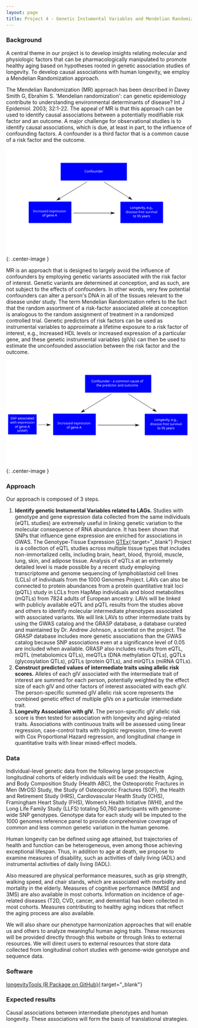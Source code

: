 ```yaml
---
layout: page
title: Project 4 - Genetic Instumental Variables and Mendelian Randomization
---
```


### Background

A central theme in our project is to develop insights relating molecular and physiologic factors that can be pharmacologically manipulated to promote healthy aging based on hypotheses rooted in genetic association studies of longevity. To develop causal associations with human longevity, we employ a Mendelian Randomization approach.

The Mendelian Randomization (MR) approach has been described in Davey Smith G, Ebrahim S. 'Mendelian randomization': can genetic epidemiology contribute to understanding environmental determinants of disease? Int J Epidemiol. 2003; 32:1-22. The appeal of MR is that this approach can be used to identify causal associations between a potentially modifiable risk factor and an outcome. A major challenge for observational studies is to identify causal associations, which is due, at least in part, to the influence of confounding factors. A confounder is a third factor that is a common cause of a risk factor and the outcome.

![confounded](/public/images/confounded.svg){: .center-image }

MR is an approach that is designed to largely avoid the influence of confounders by employing genetic variants associated with the risk factor of interest. Genetic variants are determined at conception, and as such, are not subject to the effects of confounders. In other words, very few potential confounders can alter a person's DNA in all of the tissues relevant to the disease under study. The term Mendelian Randomization refers to the fact that the random assortment of a risk-factor associated allele at conception is analogous to the random assignment of treatment in a randomized controlled trial. Genetic predictors of risk factors can be used as instrumental variables to approximate a lifetime exposure to a risk factor of interest, e.g., increased HDL levels or increased expression of a particular gene, and these genetic instrumental variables (gIVs) can then be used to estimate the unconfounded association between the risk factor and the outcome. 

![MR](/public/images/MR.svg){: .center-image }

### Approach

Our approach is composed of 3 steps.

1. **Identify genetic Instumental Variables related to LAGs.** Studies with genotype and gene expression data collected from the same individuals (eQTL studies) are extremely useful in linking genetic variation to the molecular consequence of RNA abundance. It has been shown that SNPs that influence gene expression are enriched for associations in GWAS. The Genotype-Tissue Expression [GTEx](http://www.gtexportal.org/home/){:target="_blank"} Project is a collection of eQTL studies across multiple tissue types that includes non-immortalized cells, including brain, heart, blood, thyroid, muscle, lung, skin, and adipose tissue. Analysis of eQTLs at an extremely detailed level is made possible by a recent study employing transcriptome and genome sequencing of lymphoblastoid cell lines (LCLs) of individuals from the 1000 Genomes Project. LAVs can also be connected to protein abundances from a protein quantitative trait loci (pQTL) study in LCLs from HapMap individuals and blood metabolites (mQTLs) from 7824 adults of European ancestry. LAVs will be linked with publicly available eQTL and pQTL results from the studies above and others to identify molecular intermediate phenotypes associated with associated variants. We will link LAVs to other intermediate traits by using the GWAS catalog and the GRASP database, a database curated and maintained by Dr. Andrew Johnson, a scientist on the project. The GRASP database includes more genetic associations than the GWAS catalog because SNP associations even at a significance level of 0.05 are included when available. GRASP also includes results from eQTL, mQTL (metabolomics QTLs), meQTLs (DNA methylation QTLs), gQTLs (glycosylation QTLs), pQTLs (protein QTLs), and mirQTLs (miRNA QTLs).
2. **Construct predicted values of intermediate traits using allelic risk scores.** Alleles of each gIV associated with the intermediate trait of interest are summed for each person, potentially weighted by the effect size of each gIV and other factors of interest associated with each gIV. The person-specific summed gIV allelic risk score represents the combined genetic effect of multiple gIVs on a particular intermediate trait.
3. **Longevity Association with gIV.** The person-specific gIV allelic risk score is then tested for association with longevity and aging-related traits. Associations with continuous traits will be assessed using linear regression, case-control traits with logistic regression, time-to-event with Cox Proportional Hazard regression, and longitudinal change in quantitative traits with linear mixed-effect models. 

### Data

Individual-level genetic data from the following large prospective longitudinal cohorts of elderly individuals will be used: the Health, Aging, and Body Composition Study (Health ABC), the Osteoporotic Fractures in Men (MrOS) Study, the Study of Osteoporotic Fractures (SOF), the Health and Retirement Study (HRS), Cardiovascular Health Study (CHS), Framingham Heart Study (FHS), Women’s Health Initiative (WHI), and the Long Life Family Study (LLFS) totaling 50,760 participants with genome-wide SNP genotypes. Genotype data for each study will be imputed to the 1000 genomes reference panel to provide comprehensive coverage of common and less common genetic variation in the human genome.

Human longevity can be defined using age attained, but trajectories of health and function can be heterogeneous, even among those achieving exceptional lifespan. Thus, in addition to age at death, we propose to examine measures of disability, such as activities of daily living (ADL) and instrumental activities of daily living (IADL). 

Also measured are physical performance measures, such as grip strength, walking speed, and chair stands, which are associated with morbidity and mortality in the elderly. Measures of cognitive performance (MMSE and 3MS) are also available in most cohorts. Information on incidence of age-related diseases (T2D, CVD, cancer, and dementia) has been collected in most cohorts. Measures contributing to healthy aging indices that reflect the aging process are also available.

We will also share our phenotype harmonization approaches that will enable us and others to analyze meaningful human aging traits. These resources will be provided directly through this website or through links to external resources. We will direct users to external resources that store data collected from longitudinal cohort studies with genome-wide genotype and sequence data. 

### Software

[longevityTools (R Package on GitHub)](https://github.com/tgirke/longevityTools){:target="_blank"}

### Expected results

Causal associations between intermediate phenotypes and human longevity. These associations will form the basis of translational strategies. 
